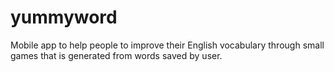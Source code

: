 # yummyword
Mobile app to help people to improve their English vocabulary through small games that is generated from words saved by user.

